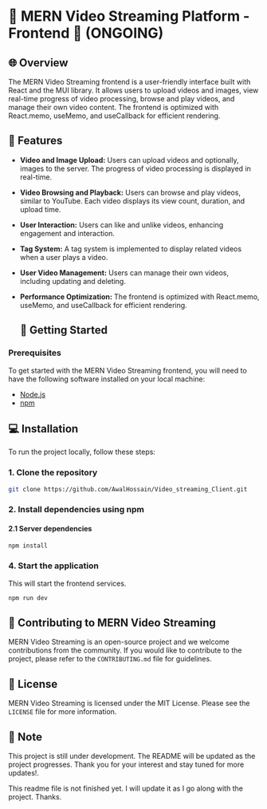 # 🎥 MERN Video Streaming Platform - Frontend 🎥 (ONGOING)


## 🌐 Overview
The MERN Video Streaming frontend is a user-friendly interface built with React and the MUI library. It allows users to upload videos and images, view real-time progress of video processing, browse and play videos, and manage their own video content. The frontend is optimized with React.memo, useMemo, and useCallback for efficient rendering.

## 🌟 Features
- **Video and Image Upload:** Users can upload videos and optionally, images to the server. The progress of video processing is displayed in real-time.
- **Video Browsing and Playback:** Users can browse and play videos, similar to YouTube. Each video displays its view count, duration, and upload time.
- **User Interaction:** Users can like and unlike videos, enhancing engagement and interaction.
- **Tag System:** A tag system is implemented to display related videos when a user plays a video.
- **User Video Management:** Users can manage their own videos, including updating and deleting.
- **Performance Optimization:** The frontend is optimized with React.memo, useMemo, and useCallback for efficient rendering.

  ## 🚀 Getting Started

### Prerequisites

To get started with the MERN Video Streaming frontend, you will need to have the following software installed on your local machine:

- [Node.js](https://nodejs.org/en/)
- [npm](https://www.npmjs.com/)

  
## 💻 Installation

To run the project locally, follow these steps:

### 1. Clone the repository

```bash
git clone https://github.com/AwalHossain/Video_streaming_Client.git
```

### 2. Install dependencies using npm

#### 2.1 Server dependencies

```bash
npm install
```

### 4. Start the application

This will start the frontend services.

```bash
npm run dev
```


## 🤝 Contributing to MERN Video Streaming

MERN Video Streaming is an open-source project and we welcome contributions from
the community. If you would like to contribute to the project, please refer to
the `CONTRIBUTING.md` file for guidelines.

## 📜 License

MERN Video Streaming is licensed under the MIT License. Please see the `LICENSE`
file for more information.

## 📝 Note
This project is still under development. The README will be updated as the project progresses. Thank you for your interest and stay tuned for more updates!.

This readme file is not finished yet. I will update it as I go along with the
project. Thanks.
